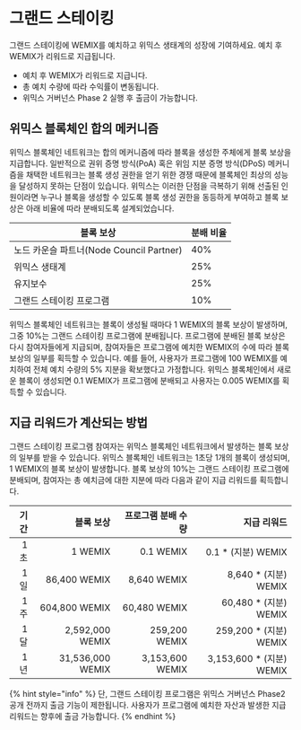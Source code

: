 # 그랜드 스테이킹

그랜드 스테이킹에 WEMIX를 예치하고 위믹스 생태계의 성장에 기여하세요. 예치 후 WEMIX가 리워드로 지급됩니다.

* 예치 후 WEMIX가 리워드로 지급니다.
* 총 예치 수량에 따라 수익률이 변동됩니다.
* 위믹스 거버넌스 Phase 2 실행 후 출금이 가능합니다.

## 위믹스 블록체인 합의 메커니즘

위믹스 블록체인 네트워크는 합의 메커니즘에 따라 블록을 생성한 주체에게 블록 보상을 지급합니다. 일반적으로 권위 증명 방식(PoA) 혹은 위임 지분 증명 방식(DPoS) 메커니즘을 채택한 네트워크는 블록 생성 권한을 얻기 위한 경쟁 때문에 블록체인 최상의 성능을 달성하지 못하는 단점이 있습니다. 위믹스는 이러한 단점을 극복하기 위해 선출된 인원이라면 누구나 블록을 생성할 수 있도록 블록 생성 권한을 동등하게 부여하고 블록 보상은 아래 비율에 따라 분배되도록 설계되었습니다.

| 블록 보상                            | 분배 비율 |
| -------------------------------- | ----- |
| 노드 카운슬 파트너(Node Council Partner) | 40%   |
| 위믹스 생태계                          | 25%   |
| 유지보수                             | 25%   |
| 그랜드 스테이킹 프로그램                    | 10%   |

위믹스 블록체인 네트워크는 블록이 생성될 때마다 1 WEMIX의 블록 보상이 발생하며, 그중 10%는 그랜드 스테이킹 프로그램에 분배됩니다. 프로그램에 분배된 블록 보상은 다시 참여자들에게 지급되며, 참여자들은 프로그램에 예치한 WEMIX의 수에 따라 블록 보상의 일부를 획득할 수 있습니다. 예를 들어, 사용자가 프로그램에 100 WEMIX를 예치하여 전체 예치 수량의 5% 지분을 확보했다고 가정합니다. 위믹스 블록체인에서 새로운 블록이 생성되면 0.1 WEMIX가 프로그램에 분배되고 사용자는 0.005 WEMIX를 획득할 수 있습니다.

## 지급 리워드가 계산되는 방법

그랜드 스테이킹 프로그램 참여자는 위믹스 블록체인 네트워크에서 발생하는 블록 보상의 일부를 받을 수 있습니다. 위믹스 블록체인 네트워크는 1초당 1개의 블록이 생성되며, 1 WEMIX의 블록 보상이 발생합니다. 블록 보상의 10%는 그랜드 스테이킹 프로그램에 분배되며, 참여자는 총 예치금에 대한 지분에 따라 다음과 같이 지급 리워드를 획득합니다.

| 기간 |            블록 보상 |      프로그램 분배 수량 |                  지급 리워드 |
| -: | ---------------: | --------------: | ----------------------: |
| 1초 |          1 WEMIX |       0.1 WEMIX |       0.1 \* (지분) WEMIX |
| 1일 |     86,400 WEMIX |     8,640 WEMIX |     8,640 \* (지분) WEMIX |
| 1주 |    604,800 WEMIX |    60,480 WEMIX |    60,480 \* (지분) WEMIX |
| 1달 |  2,592,000 WEMIX |   259,200 WEMIX |   259,200 \* (지분) WEMIX |
| 1년 | 31,536,000 WEMIX | 3,153,600 WEMIX | 3,153,600 \* (지분) WEMIX |

{% hint style="info" %}
단, 그랜드 스테이킹 프로그램은 위믹스 거버넌스 Phase2 공개 전까지 출금 기능이 제한됩니다. 사용자가 프로그램에 예치한 자산과 발생한 지급 리워드는 향후에 출금 가능합니다.
{% endhint %}
